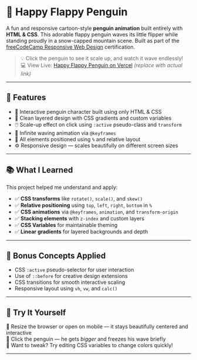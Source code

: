 # 🐧 Happy Flappy Penguin

A fun and responsive cartoon-style **penguin animation** built entirely with **HTML & CSS**. This adorable flappy penguin waves its little flipper while standing proudly in a snow-capped mountain scene. Built as part of the [freeCodeCamp Responsive Web Design](https://www.freecodecamp.org/learn/2022/responsive-web-design/) certification.

> 💡 Click the penguin to see it scale up, and watch it wave endlessly!  
> 💻 View Live: [Happy Flappy Penguin on Vercel](https://your-vercel-link.vercel.app) *(replace with actual link)*

---

## 🌟 Features

- 🐧 Interactive penguin character built using only HTML & CSS
- 🎨 Clean layered design with CSS gradients and custom variables
- 🖱️ Scale-up effect on click using `:active` pseudo-class and `transform`
- 👋 Infinite waving animation via `@keyframes`
- 🧭 All elements positioned using `%` and relative layout
- ⚙️ Responsive design — scales beautifully on different screen sizes

---

## 📚 What I Learned

This project helped me understand and apply:

- ✅ **CSS transforms** like `rotate()`, `scale()`, and `skew()`
- ✅ **Relative positioning** using `top`, `left`, `right`, `bottom` in `%`
- ✅ **CSS animations** via `@keyframes`, `animation`, and `transform-origin`
- ✅ **Stacking elements** with `z-index` and custom layers
- ✅ **CSS Variables** for maintainable theming
- ✅ **Linear gradients** for layered backgrounds and depth

---

## 🧠 Bonus Concepts Applied

- CSS `:active` pseudo-selector for user interaction
- Use of `::before` for creative design extensions
- CSS transitions for smooth interactive scaling
- Responsive layout using `vh`, `vw`, and `calc()`

---

## 🧪 Try It Yourself

📱 Resize the browser or open on mobile — it stays beautifully centered and interactive  
👋 Click the penguin — he gets *bigger* and freezes his wave briefly  
🎨 Want to tweak? Try editing CSS variables to change colors quickly!

---

